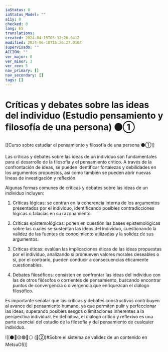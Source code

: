 ```yaml
---
iaStatus: 0
iaStatus_Model: ""
a11y: 0
checked: 0
lang: ES
translations: 
created: 2024-04-15T05:32:26.041Z
modified: 2024-06-10T15:26:27.010Z
supervisado: ""
ACCION: ""
ver_major: 0
ver_minor: 3
ver_rev: 5
nav_primary: []
nav_secondary: []
tags: []
---
```

# Críticas y debates sobre las ideas del individuo (Estudio pensamiento y filosofía de una persona) ⚫①

[[Curso sobre estudiar el pensamiento y filosofía de una persona ⚫①]]

Las críticas y debates sobre las ideas de un individuo son fundamentales para el desarrollo de la filosofía y el pensamiento crítico. A través de la confrontación de ideas, se pueden identificar fortalezas y debilidades en los argumentos propuestos, así como también se pueden abrir nuevas líneas de investigación y reflexión.

Algunas formas comunes de críticas y debates sobre las ideas de un individuo incluyen:

1. Críticas lógicas: se centran en la coherencia interna de los argumentos presentados por el individuo, identificando posibles contradicciones lógicas o falacias en su razonamiento.

2. Críticas epistemológicas: ponen en cuestión las bases epistemológicas sobre las cuales se sustentan las ideas del individuo, cuestionando la validez de las fuentes de conocimiento utilizadas y la solidez de sus argumentos.

3. Críticas éticas: evalúan las implicaciones éticas de las ideas propuestas por el individuo, analizando si promueven valores morales deseables o si, por el contrario, pueden conducir a consecuencias éticamente cuestionables.

4. Debates filosóficos: consisten en confrontar las ideas del individuo con las de otros filósofos o corrientes de pensamiento, buscando encontrar puntos de convergencia o divergencia que enriquezcan el diálogo filosófico.

Es importante señalar que las críticas y debates constructivos contribuyen al avance del pensamiento humano, ya que permiten pulir y perfeccionar las ideas, superando posibles sesgos o limitaciones inherentes a la perspectiva individual. En definitiva, el diálogo crítico y reflexivo es una parte esencial del estudio de la filosofía y del pensamiento de cualquier individuo.

![[⚫🔴🟡🟢🔵⚪ (🔴②)#Sobre el sistema de validez de un contenido en MetsuOS]]